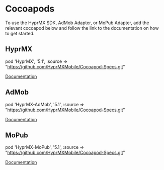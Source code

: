 # Cocoapods

To use the HyprMX SDK, AdMob Adapter, or MoPub Adapter, add the relevant cocoapod below and follow the link to the documentation on how to get started.

## HyprMX

pod 'HyprMX', '5.1', :source => "https://github.com/HyprMXMobile/Cocoapod-Specs.git"

[Documentation](https://documentation.hyprmx.com/display/IMS/Quick+Start)

## AdMob

pod 'HyprMX-AdMob', '5.1', :source => "https://github.com/HyprMXMobile/Cocoapod-Specs.git"

[Documentation](https://documentation.hyprmx.com/display/IMS/HyprMX+Mobile+SDK+AdMob+Adapter+Overview)

## MoPub

pod 'HyprMX-MoPub', '5.1', :source => "https://github.com/HyprMXMobile/Cocoapod-Specs.git"

[Documentation](https://documentation.hyprmx.com/display/IMS/HyprMX+Mobile+SDK+MoPub+Adapter+Overview)
